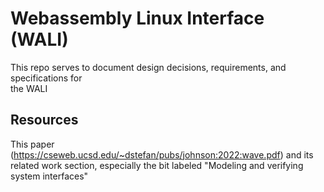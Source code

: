 # Webassembly Linux Interface (WALI)

This repo serves to document design decisions, requirements, and specifications for                  
the WALI

## Resources
This paper (https://cseweb.ucsd.edu/~dstefan/pubs/johnson:2022:wave.pdf) and its related work section, especially the bit labeled "Modeling and verifying system interfaces"

